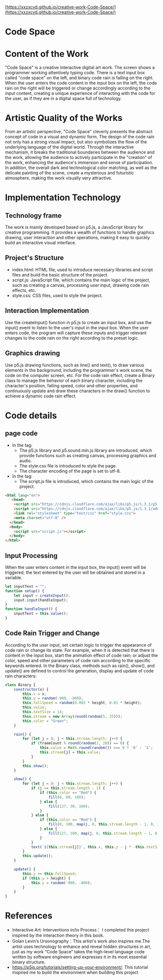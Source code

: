 

[https://xxzxcvd.github.io/creative-work-Code-Space/](https://xxzxcvd.github.io/creative-work-Code-Space/)

# Code Space 
# Content of the Work
  


"Code Space" is a creative interactive digital art work. The screen shows a programmer working attentively typing code. There is a text input box called "code space" on the left, and binary code rain is falling on the right. When the user enters the code content in the input box on the left, the code rain on the right will be triggered or change accordingly according to the input content, creating a unique experience of interacting with the code for the user, as if they are in a digital space full of technology.

# Artistic Quality of the Works
  


From an artistic perspective, "Code Space" cleverly presents the abstract concept of code in a visual and dynamic form. The design of the code rain not only has a strong visual impact, but also symbolizes the flow of the underlying language of the digital world. Through the interactive mechanism, it breaks the traditional boundaries between the audience and the work, allowing the audience to actively participate in the "creation" of the work, enhancing the audience's immersion and sense of participation. In addition, the overall dark and technological color matching, as well as the delicate painting of the scene, create a mysterious and futuristic atmosphere, making the work visually very attractive.





# Implementation Technology
## Technology frame
  
The work is mainly developed based on p5.js, a JavaScript library for creative programming. It provides a wealth of functions to handle graphics drawing, user interaction and other operations, making it easy to quickly build an interactive visual interface.

## Project's Structure
- index.html: HTML file, used to introduce necessary libraries and script files and build the basic structure of the project.
- script.js: JavaScript file, which contains the main logic of the project, such as creating a canvas, processing user input, drawing code rain effects, etc.
- style.css: CSS files, used to style the project.

## Interaction Implementation


Use the createInput() function in p5.js to create an input box, and use the input() event to listen to the user's input in the input box. When the user enters code, the program will capture these inputs and trigger relevant changes to the code rain on the right according to the preset logic.

## Graphics drawing
  
Use p5.js drawing functions, such as line() and text(), to draw various elements in the background, including the programmer's work scene, the code on the computer screen, etc. For the code rain effect, create a Binary class to manage the behavior of each binary character, including the character's position, falling speed, color and other properties, and continuously update and draw these characters in the draw() function to achieve a dynamic code rain effect.

# Code details 


## page code
- In the <head> tag:
  - The p5.js library and p5.sound.min.js library are introduced, which provide functions such as creating canvas, processing graphics and audio.
  - The style.css file is introduced to style the page.
  - The character encoding of the page is set to utf-8.
- In the <body> tag:
  - The script.js file is introduced, which contains the main logic of the project.

```html
<html lang="en">
   <head>
    <script src="https://cdnjs.cloudflare.com/ajax/libs/p5.js/1.3.1/p5.js"></script>
    <script src="https://cdnjs.cloudflare.com/ajax/libs/p5.js/1.3.1/addons/p5.sound.min.js"></script>
    <link rel="stylesheet" type="text/css" href="style.css">
    <meta charset="utf-8" />
  </head>
  <body>
    <script src="script.js"></script>
  </body>
</html>
```



## Input Processing



When the user enters content in the input box, the input() event will be triggered, the text entered by the user will be obtained and stored in a variable. 

```javascript
let inputText = "";
function setup() {
    let input = createInput();
    input.input(handleInput);
}
function handleInput() {
    inputText = this.value();
}
```

## Code Rain Trigger and Change
  


According to the user input, set certain logic to trigger the appearance of code rain or change its state. For example, when it is detected that there is content in the input box, start the animation effect of code rain; or adjust the color, speed and other parameters of code rain according to the specific keywords entered. In the Binary class, methods such as rain(), show(), and update() are defined to control the generation, display and update of code rain characters:

```javascript
class Binary {
    constructor(x) {
        this.x = x;
        this.y = random(-900, -800);
        this.fallSpeed = random(0.003 * height, 0.01 * height);
        this.value;
        this.textSize = 14;
        this.stream = new Array(round(random(5, 35)));
        this.color = "Green"; 
    }

    rain() {
        for (let j = 0; j < this.stream.length; j++) {
            if (frameCount % round(random(2, 20)) == 0) {
                this.value = Math.round(random()) === 0 ? '0' : '1';
                this.stream[j] = this.value;
            }
        }
        this.show();
    }

    show() {
        for (let j = 0; j < this.stream.length; j++) {
            if (j == this.stream.length - 1) {
                if (this.color == "Red") {
                    fill(0, 60, 100);
                } else {
                    fill(127, 30, 100);
                }
            } else {
                if (this.color == "Red") {
                    fill(0, 100, map(j, 0, this.stream.length - 1, 0, 100));
                } else {
                    fill(127, 100, map(j, 0, this.stream.length - 1, 0, 70));
                }
            }
            text(`${this.stream[j]}`, this.x, this.y - j * -this.textSize);
        }
        this.update();
    }

    update() {
        this.y += this.fallSpeed;
        if (this.y > height) {
            this.y = random(-900, -800);
        }
    }
}
```

# References

- Interactive Art: Interventions in/to Process： I completed this project inspired by the interaction theory in this book.
- Golan Levin‘s Ursonography：This artist's work also inspires me.The artist uses technology to enhance and reveal hidden structures in art, just as my work “Code Space” takes the high-level language code written by software engineers and expresses it in its most essential binary structure.
- https://p5js.org/tutorials/setting-up-your-environment/. This tutorial inspired me to build the environment when building this project








  


